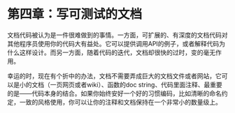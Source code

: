 # 第四章：写可测试的文档

文档代码被认为是一件很难做到的事情。一方面，可扩展的、有深度的文档代码对其他程序员使用你的代码大有益处。它可以提供调用API的例子，或者解释代码为什么这样设计。而另一方面，随着代码的迭代，文档却很快的过时，变的毫无作用。

幸运的时，现在有个折中的办法，文档不需要弄成巨大的文档文件或者网站，它可以是小的文档（一页网页或者wiki）、函数的doc string、代码里面注释、最重要的是——代码本身的结合。如果你始终安好一个好的习惯编码，比如清晰的命名约定，一致的风格使用，你可以让你的注释和文档保持在一个非常小的数量级上。